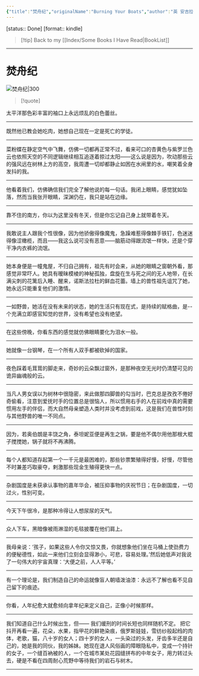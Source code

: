 ```yaml
---
{"title":"焚舟纪","originalName":"Burning Your Boats","author":"英 安吉拉·卡特","transAuthor":"严韵","publisher":"南京大学出版社","rating":8.5,"RelatedBooks":"安吉拉·卡特的精怪故事集,霍夫曼博士的魔鬼欲望机器,马戏团之夜,染血之室与其他故事,明智的孩子,新夏娃的激情,魔幻玩具铺,爱,上升的一切必将汇合,狂野之夜！","ISBN":9787305087783,"type":"ReadNote","link":"https://book.douban.com/subject/6797396","cover":"https://img9.doubanio.com/view/subject/l/public/s8965894.jpg","pages":1100,"publishDate":"2012-3-29","EndDate":"2016-10","alias":null,"pageprogress":null,"banner_icon":"📖","banner":"https://img9.doubanio.com/view/subject/l/public/s8965894.jpg","dg-publish":true,"permalink":"/BookNotes/焚舟纪/","dgPassFrontmatter":true,"noteIcon":""}
---
```


[status:: Done]
[format:: kindle]

>[!tip] Back to my [[Index/Some Books I Have Read\|BookList]]

---
# 焚舟纪

![焚舟纪|300](https://img9.doubanio.com/view/subject/l/public/s8965894.jpg)

>[!quote]


太平洋那色彩丰富的袖口上永远烦乱的白色蕾丝。

------
既然他已教会她吃肉，她想自己现在一定是死亡的学徒。

----
菜粉蝶在静定空气中飞舞，仿佛一切都再正常不过，看来可口的杏黄色与紫罗兰色云也依照天空的不同逻辑继续相互追逐着掠过太阳——这么说是因为，吹动那些云的强风远在树林上方的高空，我周遭一切却都静止如困在水闸里的水，嘲笑着全身发抖的我。

-----
他看着我们，仿佛确信我们完全了解他说的每一句话。我闭上眼睛，感觉犹如坠落，然而当我张开眼睛，深渊仍在，我只是站在边缘。

-----
靠不住的南方，你以为这里没有冬天，但是你忘记自己身上就带着冬天。

----
我敢说主人跟我个性很像，因为他骄傲得像魔鬼，急躁难惹得像棘手铁钉，色迷迷得像涩橄榄，而且——我这么说可没有恶意——脑筋动得跟流氓一样快，还是个穿干净内衣裤的流氓。

-----
她本身便是一幢鬼屋，不归自己拥有，祖先有时会来，从她的眼睛之窗朝外看，那感觉非常吓人。她具有暧昧模棱的神秘孤独，盘旋在生与死之间的无人地带，在长满尖刺的花篱后入睡、醒来，诺斯法拉杜的鲜血花蕾。墙上的兽性祖先诅咒了她，她永远只能重复他们的激情。

----
一如野兽，她活在没有未来的状态，她的生活只有现在式，是持续的赋格曲，是--个充满立即感官知觉的世界，没有希望也没有绝望。

-----
在这些傍晚，你看东西的感觉就仿佛眼睛要化为泪水一般。

----
她就像一台钢琴，在一个所有人双手都被砍掉的国家。

----
夜色踩着毛茸茸的脚走来，奇妙的云朵飘过窗外，是那种夜空无光时仍清楚可见的诡异幽魂般的云。

----
当凡人男女误以为树林中很隐密，来此做那四脚兽的勾当时，巴克总是孜孜不倦好奇偷看，注意到爱抚时手的位置总是很恼人，所以惯用右手的人在前戏中真的需要惯用左手的伴侣，而大自然母亲塑造人类时并没考虑到前戏，这是我们在兽性时刻与其他野兽的唯一不同点。

---
因为，若奥伯朗是丰饶之角，泰坦妮亚便是再生之锅，要是他不偶尔用他那根大棍子搅搅她，锅子就将不再沸腾。

----
每个人都知道存起第一个一千元是最困难的，那些钞票繁殖得好慢，好慢，尽管他不时兼差巧取豪夺，剌激那些现金生殖得更快一点。

---
杂剧国度是未获承认事物的嘉年华会，被压抑事物的庆祝节日；在杂剧国度，一切过火，性别可变。

----
今天下午很冷，是那种冷得让人想尿尿的天气。

----
众人下车，黑暗像被雨淋湿的毛毯披覆在他们肩上。

----
我母亲说：‘孩子，如果这些人令你又惊又畏，你就想象他们坐在马桶上使劲费力的便秘德性，如此一来他们立刻会显得渺小，可悲，容易处理。’然后她低声对我说了一句伟大的宇宙真理：‘大便之前，人人平等。’

-------
有一个理论是，我们制造自己的命运就像盲人朝墙泼油漆：永远不了解也看不见自己留下的痕迹。

----
你看，人年纪愈大就愈倾向拿年纪来定义自己，正像小时候那样。

-----
我们知道自己什么时候出生，但—— 我们缓刑的时间长短也同样随机不定。 把它抖开再看一遍，花朵，水果，指甲花的鲜艳染痕，俄罗斯娃娃，雪纺纱般起绉的肉体，老歌，猫，八十岁的女人；四十岁的女人，一头染过的头发，牙齿多半还是自己的，她是我的同伙，我的姊妹。她现在退人风俗画的障眼隐私中，变成一个持针的女子，一个缝百衲被的人，一个在城市某处花园缝拼布的中年女子，用力转过头去，硬是不看在四周耐心荒野中等待我们的岩石与树木。

-------